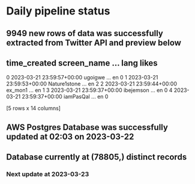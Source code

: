 # Daily pipeline status
## 9949 new rows of data was successfully extracted from Twitter API and preview below
##                time_created   screen_name  ... lang likes
0 2023-03-21 23:59:57+00:00       ugoigwe  ...   en     0
1 2023-03-21 23:59:53+00:00  Nature1stone  ...   en     2
2 2023-03-21 23:59:44+00:00       ex_mon1  ...   en     1
3 2023-03-21 23:59:37+00:00     ibejemson  ...   en     0
4 2023-03-21 23:59:37+00:00     iamPasQal  ...   en     0

[5 rows x 14 columns]
## AWS Postgres Database was successfully updated at  02:03 on 2023-03-22
## Database currently at (78805,) distinct records
### Next update at 2023-03-23
